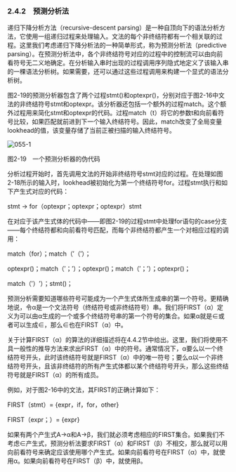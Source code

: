 ### 2.4.2　预测分析法

递归下降分析方法（recursive-descent parsing）是一种自顶向下的语法分析方法，它使用一组递归过程来处理输入。文法的每个非终结符都有一个相关联的过程。这里我们考虑递归下降分析法的一种简单形式，称为预测分析法（predictive parsing）。在预测分析法中，各个非终结符号对应的过程中的控制流可以由向前看符号无二义地确定。在分析输入串时出现的过程调用序列隐式地定义了该输入串的一棵语法分析树。如果需要，还可以通过这些过程调用来构建一个显式的语法分析树。

图2-19的预测分析器包含了两个过程stmt()和optexpr()，分别对应于图2-16中文法的非终结符号stmt和optexpr。该分析器还包括一个额外的过程match。这个额外过程用来简化stmt和optexpr的代码。过程match（t）将它的参数t和向前看符号比较，如果匹配就前进到下一个输入终结符号。因此，match改变了全局变量lookhead的值，该变量存储了当前正被扫描的输入终结符号。

![055-1](../Images/image03992.jpeg)

图2-19　一个预测分析器的伪代码

分析过程开始时，首先调用文法的开始非终结符号stmt对应的过程。在处理如图2-18所示的输入时，lookhead被初始化为第一个终结符号for。过程stmt执行和如下产生式对应的代码：

stmt → for（optexpr；optexpr；optexpr）stmt

在对应于该产生式体的代码中——即图2-19的过程stmt中处理for语句的case分支——每个终结符都和向前看符号匹配，而每个非终结符都产生一个对相应过程的调用：

match（for）；match（′（′）；

optexpr()；match（′；′）；optexpr()；match（′；′）；optexpr()；

match（′）′）；stmt()；

预测分析需要知道哪些符号可能成为一个产生式体所生成串的第一个符号。更精确地说，令α是一个文法符号（终结符号或非终结符号）串。我们将FIRST（α）定义为可以由α生成的一个或多个终结符号串的第一个符号的集合。如果α就是∈或者可以生成∈，那么∈也在FIRST（α）中。

关于计算FIRST（α）的算法的详细描述将在4.4.2节中给出。这里，我们将使用不具一般性的推导方法来求出FIRST（α）中的符号。通常情况下，α要么以一个终结符号开头，此时该终结符号就是FIRST（α）中的唯一符号；要么α以一个非终结符号开头，且该非终结符的所有产生式体都以某个终结符号开头，那么这些终结符号就是FIRST（α）的所有成员。

例如，对于图2-16中的文法，其FIRST的正确计算如下：

FIRST（stmt）= {expr，if，for，other}

FIRST（expr；）= {expr}

如果有两个产生式A→α和A→β，我们就必须考虑相应的FIRST集合。如果我们不考虑∈产生式，预测分析法要求FIRST（α）和FIRST（β）不相交，那么就可以用向前看符号来确定应该使用哪个产生式。如果向前看符号在FIRST（α）中，就使用α。如果向前看符号在FIRST（β）中，就使用β。